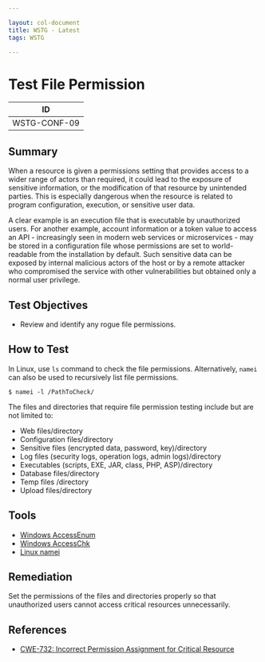 ```yaml
---

layout: col-document
title: WSTG - Latest
tags: WSTG

---
```

# Test File Permission

|ID          |
|------------|
|WSTG-CONF-09|

## Summary

When a resource is given a permissions setting that provides access to a wider range of actors than required, it could lead to the exposure of sensitive information, or the modification of that resource by unintended parties. This is especially dangerous when the resource is related to program configuration, execution, or sensitive user data.

A clear example is an execution file that is executable by unauthorized users. For another example, account information or a token value to access an API - increasingly seen in modern web services or microservices - may be stored in a configuration file whose permissions are set to world-readable from the installation by default. Such sensitive data can be exposed by internal malicious actors of the host or by a remote attacker who compromised the service with other vulnerabilities but obtained only a normal user privilege.

## Test Objectives

- Review and identify any rogue file permissions.

## How to Test

In Linux, use `ls` command to check the file permissions. Alternatively, `namei` can also be used to recursively list file permissions.

`$ namei -l /PathToCheck/`

The files and directories that require file permission testing include but are not limited to:

- Web files/directory
- Configuration files/directory
- Sensitive files (encrypted data, password, key)/directory
- Log files (security logs, operation logs, admin logs)/directory
- Executables (scripts, EXE, JAR, class, PHP, ASP)/directory
- Database files/directory
- Temp files /directory
- Upload files/directory

## Tools

- [Windows AccessEnum](https://technet.microsoft.com/en-us/sysinternals/accessenum)
- [Windows AccessChk](https://technet.microsoft.com/en-us/sysinternals/accesschk)
- [Linux namei](https://linux.die.net/man/1/namei)

## Remediation

Set the permissions of the files and directories properly so that unauthorized users cannot access critical resources unnecessarily.

## References

- [CWE-732: Incorrect Permission Assignment for Critical Resource](https://cwe.mitre.org/data/definitions/732.html)
